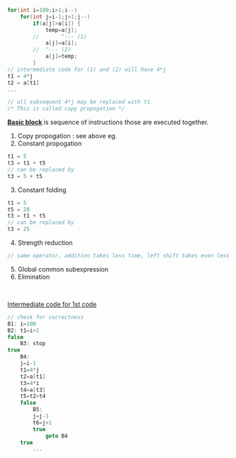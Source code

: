 ```c++
for(int i=100;i>1;i--)
    for(int j=i-1;j>1;j--)
        if(a[j]>a[i]) {
            temp=a[j];
        //       ^--- (1)
            a[j]=a[i];
        //  ^--- (2)  
            a[j]=temp;
        }
// intermediate code for (1) and (2) will have 4*j
t1 = 4*j
t2 = a[t1]
...

// all subsequent 4*j may be replaced with t1
/* This is called copy propogation */
```
<u>**Basic block**</u> is sequence of instructions those are executed together.


1. Copy propogation : see above eg.
2. Constant propogation
```c
t1 = 5
t3 = t1 + t5
// can be replaced by
t3 = 5 + t5
```
3. Constant folding
```c
t1 = 5
t5 = 20
t3 = t1 + t5
// can be replaced by
t3 = 25
```
4. Strength reduction
```c
// same operator, addition takes less time, left shift takes even less time
```
5. Global common subexpression
6. Elimination

<br>

<u>Intermediate code for 1st code</u>
```c
// check for correctness
B1: i=100
B2: t1=i>1
false
    B3: stop
true
    B4:
    j=i-1
    t1=4*j
    t2=a[t1]
    t3=4*i
    t4=a[t3]
    t5=t2>t4
    false
        B5:
        j=j-1
        t6=j>1
        true
            goto B4
    true
        ...
```
